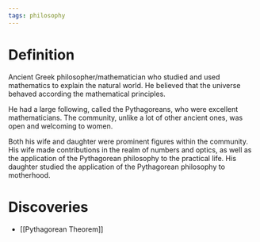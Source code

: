 ```yaml
---
tags: philosophy
---
```


# Definition

Ancient Greek philosopher/mathematician who studied and used mathematics to explain the natural world. He believed that the universe behaved according the mathematical principles.

He had a large following, called the Pythagoreans, who were excellent mathematicians. The community, unlike a lot of other ancient ones, was open and welcoming to women.

Both his wife and daughter were prominent figures within the community. His wife made contributions in the realm of numbers and optics, as well as the application of the Pythagorean philosophy to the practical life. His daughter studied the application of the Pythagorean philosophy to motherhood.

# Discoveries

- [[Pythagorean Theorem]]

[^1]: [Introduction to Philosophy](zotero://open-pdf/library/items/M84L5RRJ?page=23)